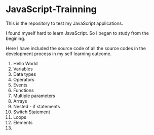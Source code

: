 # JavaScript-Trainning
This is the repository to test my JavaScript applications.

I found myself hard to learn JavaScript. So I began to study from the begining. 

Here I have included the source code of all the source codes in the development process in my self learning outcome.
1. Hello World
2. Variables
3. Data types
4. Operators
5. Events
6. Functions
7. Multiple parameters
8. Arrays
9. Nested - if statements
10. Switch Statement
11. Loops
12. Elements
13. 
